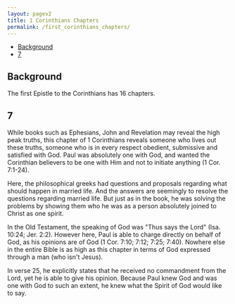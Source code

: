 ```yaml
---
layout: pagev2
title: 1 Corinthians Chapters
permalink: /first_corinthians_chapters/
---
```

- [Background](#background)
- [7](#7)

## Background

The first Epistle to the Corinthians has 16 chapters.

## 7

While books such as Ephesians, John and Revelation may reveal the high peak truths, this chapter of 1 Corinthians reveals someone who lives out these truths, someone who is in every respect obedient, submissive and satisfied with God. Paul was absolutely one with God, and wanted the Corinthian believers to be one with Him and not to initiate anything (1 Cor. 7:1-24).

Here, the philosophical greeks had questions and proposals regarding what should happen in married life. And the answers are seemingly to resolve the questions regarding married life. But just as in the book, he was solving the problems by showing them who he was as a person absolutely joined to Christ as one spirit.

In the Old Testament, the speaking of God was "Thus says the Lord" (Isa. 10:24; Jer. 2:2). However here, Paul is able to charge directly on behalf of God, as his opinions are of God (1 Cor. 7:10; 7:12; 7:25; 7:40). Nowhere else in the entire Bible is as high as this chapter in terms of God expressed through a man (who isn't Jesus).

In verse 25, he explicitly states that he received no commandment from the Lord, yet he is able to give his opinion. Because Paul knew God and was one with God to such an extent, he knew what the Spirit of God would like to say.

